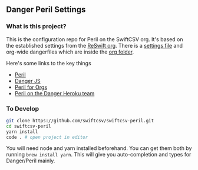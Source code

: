 
## Danger Peril Settings

### What is this project?

This is the configuration repo for Peril on the SwiftCSV org. It's based on the established settings from the [ReSwift org](https://github.com/ReSwift/reswift-peril). There is a [settings file](peril.settings.json) and org-wide dangerfiles which are inside the [org folder](org).

Here's some links to the key things

* [Peril](https://github.com/danger/peril)
* [Danger JS](http://danger.systems/js/)
* [Peril for Orgs](https://github.com/danger/peril/blob/master/docs/setup_for_org.md)
* [Peril on the Danger Heroku team](https://dashboard.heroku.com/apps/peril-danger-staging)

### To Develop

```sh
git clone https://github.com/swiftcsv/swiftcsv-peril.git
cd swiftcsv-peril
yarn install
code . # open project in editor
```

You will need node and yarn installed beforehand. You can get them both by running `brew install yarn`. This will give you auto-completion and types for Danger/Peril mainly.

